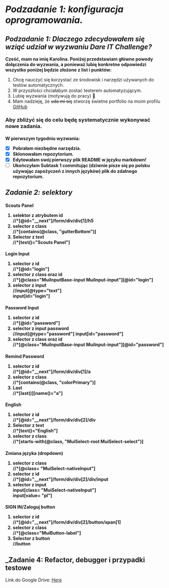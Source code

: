 ## <h1> _Podzadanie 1: konfiguracja oprogramowania._

### <h2> _Podzadanie 1: Dlaczego zdecydowałem się wziąć udział w wyzwaniu Dare IT Challenge?_

**Cześć, mam na imię Karolina. Poniżej przedstawiam główne powody dołączenia do wyzwania,
a ponieważ lubię konkretne odpowiedzi wszystko poniżej będzie złożone z list i punktów:**

1. Chcę nauczyć się korzystać ze środowisk i narzędzi używanych do testów automatycznych.
2. W przyszłości chciałabym zostać testerem automatyzującym.
3. Lubię wyzwania (motywują do pracy) 🙂
4. Mam nadzieję, że ~~uda mi się~~ stworzę świetne portfolio na moim profilu [GitHub](https://github.com/rkarolina)

<h3>Aby zbliżyć się do celu będę systematycznie wykonywać nowe zadania.
<h4>W pierwszym tygodniu wyzwania:

- [x] Pobrałam niezbędne narzędzia.
- [x] Sklonowałam repozytorium.
- [x] Edytowałam swój pierwszy plik README w języku markdown!
- [ ] Ukończyłam Subtask 1 commitując (dziwnie pisze się po polsku używając zapożyczeń z innych języków) plik do zdalnego repozytorium.

### <h2> _Zadanie 2: selektory_

<h4> Scouts Panel

1. selektor z atrybutem id <br/>
   //*[@id="__next"]/form/div/div[1]/h5
2. selector z class<br/>
   //*[contains(@class, "gutterBottom")]
3. Selector z text<br/>
   //*[text()="Scouts Panel"]

<h4>Login Input 

1. selector z id<br/>
//*[@id="login"]
2. selector z class oraz id<br/>
//*[@class="MuiInputBase-input MuiInput-input"][@id="login"] 
3. selector z input<br/>
//input[@type="text"]<br/>
input[id="login"]

<h4> Password Input

1. selector z id <br/>
   //*[@id="password"]
2. selector z input password<br/>
   //input[@type="password"]
   input[id="password"]
3. selector z class oraz id<br/>
   //*[@class="MuiInputBase-input MuiInput-input"][@id="password"]

<h4> Remind Password

1. selector z id <br/>
   //*[@id="__next"]/form/div/div[1]/a
2. selector z class<br/>
   //*[contains(@class, "colorPrimary")]
3. Last<br/>
   //*[last()][name()="a"]

<h4> English

1. selector z id<br/>
   //*[@id="__next"]/form/div/div[2]/div
2. Selector z text<br/>
   //*[text()="English"]
3. selector z class<br/>
   //*[starts-with(@class, "MuiSelect-root MuiSelect-select")]

<h4> Zmiana języka (dropdown)

1. selector z class<br/>
   //*[@class= "MuiSelect-nativeInput"]
2. selector z id<br/>
   //*[@id="__next"]/form/div/div[2]/div/input
3. selector z input<br/>
   input[class= "MuiSelect-nativeInput"]<br/>
   input[value= "pl"]

<h4>SIGN IN/Zaloguj button

1. selector z id<br/>
//*[@id="__next"]/form/div/div[2]/button/span[1]
2. selector z class<br/>
//*[@class="MuiButton-label"]
3. Selector z button<br/>
//button

### <h2> _Zadanie 4: Refactor, debugger i przypadki testowe
Link do Google Drive: [Here](https://drive.google.com/drive/folders/1Ran9GG_hgc1ndgp329C0nR6x7XVIvla5?usp=drive_link)

